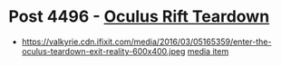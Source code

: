 # Post 4496 - [Oculus Rift Teardown](https://www.ifixit.com/News/4496/oculus-rift-teardown)

- https://valkyrie.cdn.ifixit.com/media/2016/03/05165359/enter-the-oculus-teardown-exit-reality-600x400.jpeg [media item](media-27788.md)